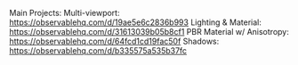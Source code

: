 Main Projects:
Multi-viewport: https://observablehq.com/d/19ae5e6c2836b993
Lighting & Material: https://observablehq.com/d/31613039b05b8cf1
PBR Material w/ Anisotropy: https://observablehq.com/d/64fcd1cd19fac50f
Shadows: https://observablehq.com/d/b335575a535b37fc
